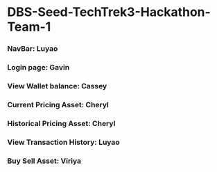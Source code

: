 # DBS-Seed-TechTrek3-Hackathon-Team-1


### NavBar: Luyao
### Login page: Gavin
### View Wallet balance: Cassey
### Current Pricing Asset: Cheryl
### Historical Pricing Asset: Cheryl
### View Transaction History: Luyao
### Buy Sell Asset: Viriya







